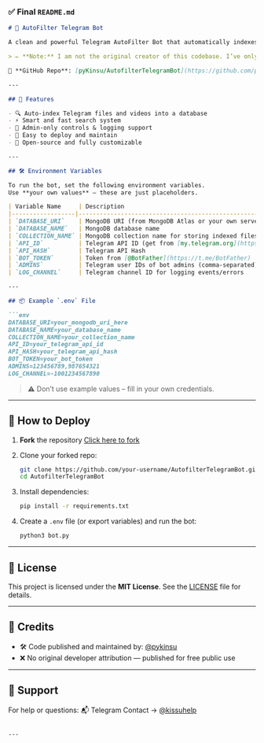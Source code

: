 

### ✅ Final `README.md`

````markdown
# 📁 AutoFilter Telegram Bot

A clean and powerful Telegram AutoFilter Bot that automatically indexes and retrieves files (movies, videos, documents, etc.) from a MongoDB database.

> ✏️ **Note:** I am not the original creator of this codebase. I’ve only edited, cleaned, and published it for public use. The code had no specific author attribution when I received it.

🔗 **GitHub Repo**: [pyKinsu/AutofilterTelegramBot](https://github.com/pyKinsu/AutofilterTelegramBot)

---

## 🚀 Features

- 🔍 Auto-index Telegram files and videos into a database
- ⚡ Smart and fast search system
- 🔐 Admin-only controls & logging support
- 🧩 Easy to deploy and maintain
- 💯 Open-source and fully customizable

---

## 🛠️ Environment Variables

To run the bot, set the following environment variables.  
Use **your own values** – these are just placeholders.

| Variable Name     | Description                                                   |
|------------------|---------------------------------------------------------------|
| `DATABASE_URI`    | MongoDB URI (from MongoDB Atlas or your own server)          |
| `DATABASE_NAME`   | MongoDB database name                                         |
| `COLLECTION_NAME` | MongoDB collection name for storing indexed files            |
| `API_ID`          | Telegram API ID (get from [my.telegram.org](https://my.telegram.org)) |
| `API_HASH`        | Telegram API Hash                                             |
| `BOT_TOKEN`       | Token from [@BotFather](https://t.me/BotFather)              |
| `ADMINS`          | Telegram user IDs of bot admins (comma-separated)            |
| `LOG_CHANNEL`     | Telegram channel ID for logging events/errors                |

---

## 📦 Example `.env` File

```env
DATABASE_URI=your_mongodb_uri_here
DATABASE_NAME=your_database_name
COLLECTION_NAME=your_collection_name
API_ID=your_telegram_api_id
API_HASH=your_telegram_api_hash
BOT_TOKEN=your_bot_token
ADMINS=123456789,987654321
LOG_CHANNEL=-1001234567890
````

> ⚠️ Don’t use example values – fill in your own credentials.

---

## 🚀 How to Deploy

1. **Fork** the repository
   [Click here to fork](https://github.com/pyKinsu/AutofilterTelegramBot/fork)

2. Clone your forked repo:

   ```bash
   git clone https://github.com/your-username/AutofilterTelegramBot.git
   cd AutofilterTelegramBot
   ```

3. Install dependencies:

   ```bash
   pip install -r requirements.txt
   ```

4. Create a `.env` file (or export variables) and run the bot:

   ```bash
   python3 bot.py
   ```

---

## 🧾 License

This project is licensed under the **MIT License**.
See the [LICENSE](./LICENSE) file for details.

---

## 🙏 Credits

* 🛠 Code published and maintained by: [@pykinsu](https://t.me/pykinsu)
* ❌ No original developer attribution — published for free public use

---

## 🤝 Support

For help or questions:
📬 Telegram Contact → [@kissuhelp](https://t.me/kissuhelp)

```

---
